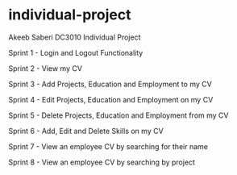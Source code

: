 # individual-project

Akeeb Saberi DC3010 Individual Project

Sprint 1 - Login and Logout Functionality

Sprint 2 - View my CV

Sprint 3 - Add Projects, Education and Employment to my CV

Sprint 4 - Edit Projects, Education and Employment on my CV

Sprint 5 - Delete Projects, Education and Employment from my CV

Sprint 6 - Add, Edit and Delete Skills on my CV

Sprint 7 - View an employee CV by searching for their name

Sprint 8 - View an employee CV by searching by project
